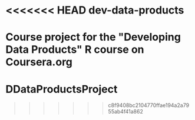 <<<<<<< HEAD
dev-data-products
=================

Course project for the "Developing Data Products" R course on Coursera.org
=======
# DDataProductsProject
>>>>>>> c8f9408bc2104770ffae194a2a7955ab4f41a862
